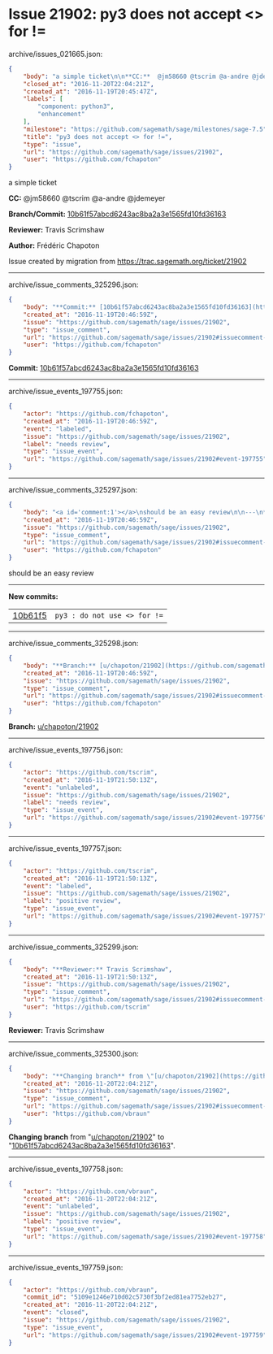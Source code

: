 # Issue 21902: py3 does not accept <> for !=

archive/issues_021665.json:
```json
{
    "body": "a simple ticket\n\n**CC:**  @jm58660 @tscrim @a-andre @jdemeyer\n\n**Branch/Commit:** [10b61f57abcd6243ac8ba2a3e1565fd10fd36163](https://github.com/sagemath/sagetrac-mirror/commit/10b61f57abcd6243ac8ba2a3e1565fd10fd36163)\n\n**Reviewer:** Travis Scrimshaw\n\n**Author:** Fr\u00e9d\u00e9ric Chapoton\n\nIssue created by migration from https://trac.sagemath.org/ticket/21902\n\n",
    "closed_at": "2016-11-20T22:04:21Z",
    "created_at": "2016-11-19T20:45:47Z",
    "labels": [
        "component: python3",
        "enhancement"
    ],
    "milestone": "https://github.com/sagemath/sage/milestones/sage-7.5",
    "title": "py3 does not accept <> for !=",
    "type": "issue",
    "url": "https://github.com/sagemath/sage/issues/21902",
    "user": "https://github.com/fchapoton"
}
```
a simple ticket

**CC:**  @jm58660 @tscrim @a-andre @jdemeyer

**Branch/Commit:** [10b61f57abcd6243ac8ba2a3e1565fd10fd36163](https://github.com/sagemath/sagetrac-mirror/commit/10b61f57abcd6243ac8ba2a3e1565fd10fd36163)

**Reviewer:** Travis Scrimshaw

**Author:** Frédéric Chapoton

Issue created by migration from https://trac.sagemath.org/ticket/21902





---

archive/issue_comments_325296.json:
```json
{
    "body": "**Commit:** [10b61f57abcd6243ac8ba2a3e1565fd10fd36163](https://github.com/sagemath/sagetrac-mirror/commit/10b61f57abcd6243ac8ba2a3e1565fd10fd36163)",
    "created_at": "2016-11-19T20:46:59Z",
    "issue": "https://github.com/sagemath/sage/issues/21902",
    "type": "issue_comment",
    "url": "https://github.com/sagemath/sage/issues/21902#issuecomment-325296",
    "user": "https://github.com/fchapoton"
}
```

**Commit:** [10b61f57abcd6243ac8ba2a3e1565fd10fd36163](https://github.com/sagemath/sagetrac-mirror/commit/10b61f57abcd6243ac8ba2a3e1565fd10fd36163)



---

archive/issue_events_197755.json:
```json
{
    "actor": "https://github.com/fchapoton",
    "created_at": "2016-11-19T20:46:59Z",
    "event": "labeled",
    "issue": "https://github.com/sagemath/sage/issues/21902",
    "label": "needs review",
    "type": "issue_event",
    "url": "https://github.com/sagemath/sage/issues/21902#event-197755"
}
```



---

archive/issue_comments_325297.json:
```json
{
    "body": "<a id='comment:1'></a>\nshould be an easy review\n\n---\n**New commits:**\n<table><tr><td><a href=\"https://github.com/sagemath/sagetrac-mirror/commit/10b61f57abcd6243ac8ba2a3e1565fd10fd36163\">10b61f5</a></td><td><code>py3 : do not use <> for !=</code></td></tr></table>\n",
    "created_at": "2016-11-19T20:46:59Z",
    "issue": "https://github.com/sagemath/sage/issues/21902",
    "type": "issue_comment",
    "url": "https://github.com/sagemath/sage/issues/21902#issuecomment-325297",
    "user": "https://github.com/fchapoton"
}
```

<a id='comment:1'></a>
should be an easy review

---
**New commits:**
<table><tr><td><a href="https://github.com/sagemath/sagetrac-mirror/commit/10b61f57abcd6243ac8ba2a3e1565fd10fd36163">10b61f5</a></td><td><code>py3 : do not use <> for !=</code></td></tr></table>




---

archive/issue_comments_325298.json:
```json
{
    "body": "**Branch:** [u/chapoton/21902](https://github.com/sagemath/sagetrac-mirror/tree/u/chapoton/21902)",
    "created_at": "2016-11-19T20:46:59Z",
    "issue": "https://github.com/sagemath/sage/issues/21902",
    "type": "issue_comment",
    "url": "https://github.com/sagemath/sage/issues/21902#issuecomment-325298",
    "user": "https://github.com/fchapoton"
}
```

**Branch:** [u/chapoton/21902](https://github.com/sagemath/sagetrac-mirror/tree/u/chapoton/21902)



---

archive/issue_events_197756.json:
```json
{
    "actor": "https://github.com/tscrim",
    "created_at": "2016-11-19T21:50:13Z",
    "event": "unlabeled",
    "issue": "https://github.com/sagemath/sage/issues/21902",
    "label": "needs review",
    "type": "issue_event",
    "url": "https://github.com/sagemath/sage/issues/21902#event-197756"
}
```



---

archive/issue_events_197757.json:
```json
{
    "actor": "https://github.com/tscrim",
    "created_at": "2016-11-19T21:50:13Z",
    "event": "labeled",
    "issue": "https://github.com/sagemath/sage/issues/21902",
    "label": "positive review",
    "type": "issue_event",
    "url": "https://github.com/sagemath/sage/issues/21902#event-197757"
}
```



---

archive/issue_comments_325299.json:
```json
{
    "body": "**Reviewer:** Travis Scrimshaw",
    "created_at": "2016-11-19T21:50:13Z",
    "issue": "https://github.com/sagemath/sage/issues/21902",
    "type": "issue_comment",
    "url": "https://github.com/sagemath/sage/issues/21902#issuecomment-325299",
    "user": "https://github.com/tscrim"
}
```

**Reviewer:** Travis Scrimshaw



---

archive/issue_comments_325300.json:
```json
{
    "body": "**Changing branch** from \"[u/chapoton/21902](https://github.com/sagemath/sagetrac-mirror/tree/u/chapoton/21902)\" to \"[10b61f57abcd6243ac8ba2a3e1565fd10fd36163](https://github.com/sagemath/sagetrac-mirror/commit/10b61f57abcd6243ac8ba2a3e1565fd10fd36163)\".",
    "created_at": "2016-11-20T22:04:21Z",
    "issue": "https://github.com/sagemath/sage/issues/21902",
    "type": "issue_comment",
    "url": "https://github.com/sagemath/sage/issues/21902#issuecomment-325300",
    "user": "https://github.com/vbraun"
}
```

**Changing branch** from "[u/chapoton/21902](https://github.com/sagemath/sagetrac-mirror/tree/u/chapoton/21902)" to "[10b61f57abcd6243ac8ba2a3e1565fd10fd36163](https://github.com/sagemath/sagetrac-mirror/commit/10b61f57abcd6243ac8ba2a3e1565fd10fd36163)".



---

archive/issue_events_197758.json:
```json
{
    "actor": "https://github.com/vbraun",
    "created_at": "2016-11-20T22:04:21Z",
    "event": "unlabeled",
    "issue": "https://github.com/sagemath/sage/issues/21902",
    "label": "positive review",
    "type": "issue_event",
    "url": "https://github.com/sagemath/sage/issues/21902#event-197758"
}
```



---

archive/issue_events_197759.json:
```json
{
    "actor": "https://github.com/vbraun",
    "commit_id": "5109e1246e710d02c5730f3bf2ed81ea7752eb27",
    "created_at": "2016-11-20T22:04:21Z",
    "event": "closed",
    "issue": "https://github.com/sagemath/sage/issues/21902",
    "type": "issue_event",
    "url": "https://github.com/sagemath/sage/issues/21902#event-197759"
}
```

